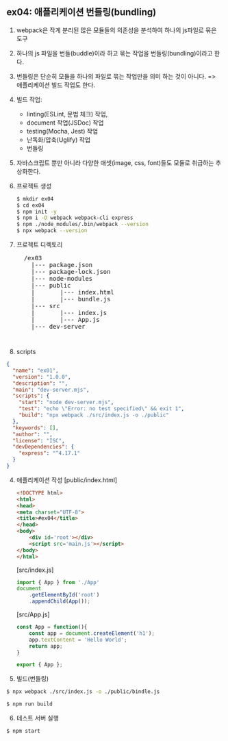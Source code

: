 ## ex04: 애플리케이션 번들링(bundling)
1.  webpack은 작게 분리된 많은 모듈들의 의존성을 분석하여 하나의 js파일로 묶은 도구
2.  하나의 js 파일을 번들(buddle)이라 하고 묶는 작업을 번들링(bundling)이라고 한다.
3.  번들링은 단순히 모듈을 하나의 파일로 묶는 작업만을 의미 하는 것이 아니다. => 애플리케이션 빌드 작업도 한다.
4.  빌드 작업:
    + linting(ESLint, 문법 체크) 작업,  
    + document 작업(JSDoc) 작업
    + testing(Mocha, Jest) 작업
    + 난독화/압축(Uglify) 작업
    + 번들링
5. 자바스크립트 뿐만 아니라 다양한 애셋(image, css, font)들도 모듈로 취급하는 추상화한다. 

1. 프로젝트 생성
    ```bash
    $ mkdir ex04
    $ cd ex04
    $ npm init -y
    $ npm i -D webpack webpack-cli express
    $ npm ./node_modules/.bin/webpack --version
    $ npx webpack --version
    ```
2.  프로젝트 디렉토리
    <pre>
      /ex03
        |--- package.json
        |--- package-lock.json
        |--- node-modules
        |--- public
        |       |--- index.html
        |       |--- bundle.js
        |--- src
        |       |--- index.js
        |       |--- App.js
        |--- dev-server   
    <pre>
3. scripts
```json
{
  "name": "ex01",
  "version": "1.0.0",
  "description": "",
  "main": "dev-server.mjs",
  "scripts": {
    "start": "node dev-server.mjs",
    "test": "echo \"Error: no test specified\" && exit 1",
    "build": "npx webpack ./src/index.js -o ./public"
  },
  "keywords": [],
  "author": "",
  "license": "ISC",
  "devDependencies": {
    "express": "^4.17.1"
  }
}
```

4.  애플리케이션 작성
    [public/index.html]
    ```html
    <!DOCTYPE html>
    <html>
    <head>
    <meta charset="UTF-8">
    <title>#ex04</title>
    </head>
    <body>
        <div id='root'></div>
        <script src='main.js'></script>
    </body>
    </html>    
    ```
    [src/index.js]
    ```javascript
    import { App } from './App'
    document
        .getElementById('root')
        .appendChild(App());
    ```
    [src/App.js]
    ```javascript
    const App = function(){
        const app = document.createElement('h1');
        app.textContent = 'Hello World';
        return app;
    }
    
    export { App };
    ```

5. 빌드(번들링)
```bash
$ npx webpack ./src/index.js -o ./public/bindle.js
```

```bash
$ npm run build
```

6. 테스트 서버 실행
```bash
$ npm start
```

